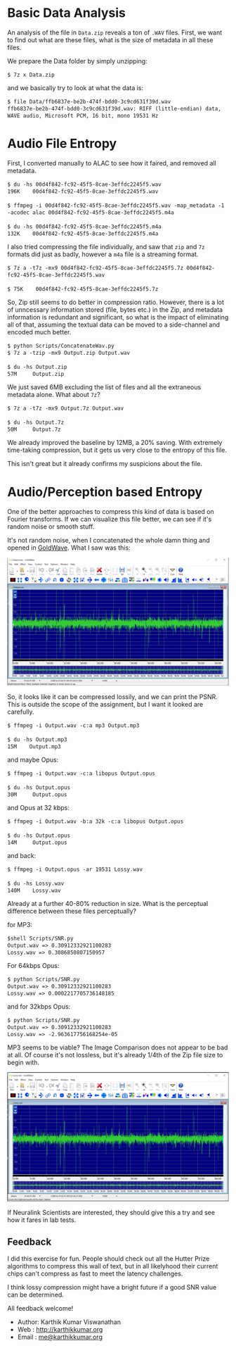 # Basic Data Analysis

An analysis of the file in `Data.zip` reveals a ton of `.WAV` files. First, we want
to find out what are these files, what is the size of metadata in all these files.

We prepare the Data folder by simply unzipping:

```shell
$ 7z x Data.zip
```

and we basically try to look at what the data is:

```shell
$ file Data/ffb6837e-be2b-474f-bdd0-3c9cd631f39d.wav
ffb6837e-be2b-474f-bdd0-3c9cd631f39d.wav: RIFF (little-endian) data, WAVE audio, Microsoft PCM, 16 bit, mono 19531 Hz
```

# Audio File Entropy

First, I converted manually to ALAC to see how it faired, and removed all metadata.

```shell
$ du -hs 00d4f842-fc92-45f5-8cae-3effdc2245f5.wav
196K    00d4f842-fc92-45f5-8cae-3effdc2245f5.wav

$ ffmpeg -i 00d4f842-fc92-45f5-8cae-3effdc2245f5.wav -map_metadata -1 -acodec alac 00d4f842-fc92-45f5-8cae-3effdc2245f5.m4a

$ du -hs 00d4f842-fc92-45f5-8cae-3effdc2245f5.m4a
132K    00d4f842-fc92-45f5-8cae-3effdc2245f5.m4a
```

I also tried compressing the file individually, and saw that `zip` and `7z` formats did just as badly, 
however a `m4a` file is a streaming format.

```shell
$ 7z a -t7z -mx9 00d4f842-fc92-45f5-8cae-3effdc2245f5.7z 00d4f842-fc92-45f5-8cae-3effdc2245f5.wav

$ 75K    00d4f842-fc92-45f5-8cae-3effdc2245f5.7z
```

So, Zip still seems to do better in compression ratio. However, there is a lot of unncessary
information stored (file, bytes etc.) in the Zip, and metadata information is redundant and significant,
so what is the impact of eliminating all of that, assuming the textual data can be moved to a side-channel
and encoded much better.

```shell
$ python Scripts/ConcatenateWav.py
$ 7z a -tzip -mx9 Output.zip Output.wav

$ du -hs Output.zip
57M     Output.zip
```

We just saved 6MB excluding the list of files and all the extraneous metadata alone. What about `7z`?

```shell
$ 7z a -t7z -mx9 Output.7z Output.wav

$ du -hs Output.7z
50M     Output.7z
```

We already improved the baseline by 12MB, a 20% saving. With extremely time-taking compression,
but it gets us very close to the entropy of this file.

This isn't great but it already confirms my suspicions about the file.

# Audio/Perception based Entropy

One of the better approaches to compress this kind of data is based on Fourier transforms. If
we can visualize this file better, we can see if it's random noise or smooth stuff.

It's not random noise, when I concatenated the whole damn thing and opened in [GoldWave](https://www.goldwave.com/goldwave.php). What I saw was this:

[![GoldWave Screenshot](Images/GoldWave-Full.png)](Images/GoldWave-Full.png)

So, it looks like it can be compressed lossily, and we can print the PSNR. This
is outside the scope of the assignment, but I want it looked are carefully.

```shell
$ ffmpeg -i Output.wav -c:a mp3 Output.mp3

$ du -hs Output.mp3
15M    Output.mp3
```

and maybe Opus:

```shell
$ ffmpeg -i Output.wav -c:a libopus Output.opus

$ du -hs Output.opus
30M     Output.opus
```

and Opus at 32 kbps:

```shell
$ ffmpeg -i Output.wav -b:a 32k -c:a libopus Output.opus

$ du -hs Output.opus
14M     Output.opus
```

and back:

```
$ ffmpeg -i Output.opus -ar 19531 Lossy.wav

$ du -hs Lossy.wav
140M    Lossy.wav
```

Already at a further 40-80% reduction in size. What is the perceptual
difference between these files perceptually?

for MP3:

```shell
$shell Scripts/SNR.py
Output.wav => 0.30912332921100283
Lossy.wav => 0.3086850807150957
```

For 64kbps Opus:

```shell
$ python Scripts/SNR.py
Output.wav => 0.30912332921100283
Lossy.wav => 0.0002217705736148185
```

and for 32kbps Opus:

```shell
$ python Scripts/SNR.py
Output.wav => 0.30912332921100283
Lossy.wav => -2.963617756168254e-05
```

MP3 seems to be viable? The Image Comparison
does not appear to be bad at all. Of course it's not 
lossless, but it's already 1/4th of the Zip file size to
begin with.

[![GoldWave Lossy Screenshot](Images/GoldWave-Lossy.png)](Images/GoldWave-Lossy.png)

If Neuralink Scientists are interested, they should
give this a try and see how it fares in lab tests.


## Feedback

I did this exercise for fun. People should check out all the Hutter Prize algorithms
to compress this wall of text, but in all likelyhood their current chips can't compress
as fast to meet the latency challenges.

I think lossy compression might have a bright future if a good SNR value can be determined.

All feedback welcome!

* Author: Karthik Kumar Viswanathan
* Web   : http://karthikkumar.org
* Email : me@karthikkumar.org

